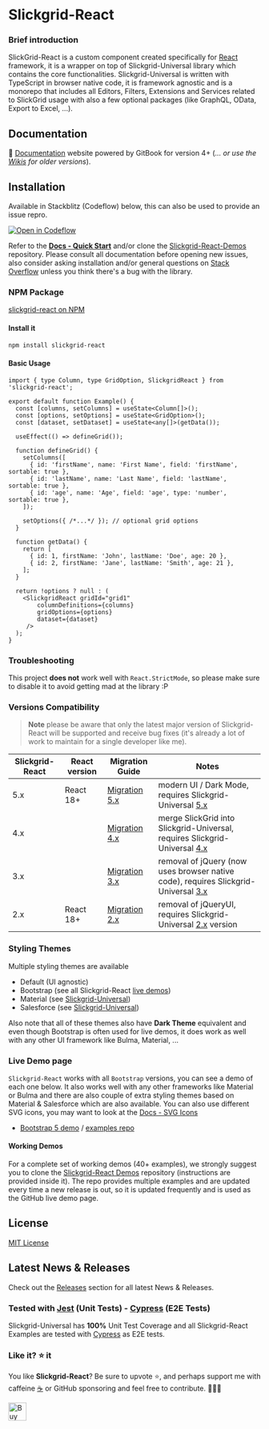 # Slickgrid-React

### Brief introduction
SlickGrid-React is a custom component created specifically for [React](https://react.dev/) framework, it is a wrapper on top of Slickgrid-Universal library which contains the core functionalities. Slickgrid-Universal is written with TypeScript in browser native code, it is framework agnostic and is a monorepo that includes all Editors, Filters, Extensions and Services related to SlickGrid usage with also a few optional packages (like GraphQL, OData, Export to Excel, ...).

## Documentation
📘 [Documentation](https://ghiscoding.gitbook.io/slickgrid-react/getting-started/quick-start) website powered by GitBook  for version 4+ (_... or use the [Wikis](https://github.com/ghiscoding/Slickgrid-React/wiki) for older versions_).

## Installation
Available in Stackblitz (Codeflow) below, this can also be used to provide an issue repro.

[![Open in Codeflow](https://developer.stackblitz.com/img/open_in_codeflow.svg)](https:///pr.new/ghiscoding/slickgrid-react-demos)

Refer to the **[Docs - Quick Start](https://ghiscoding.gitbook.io/slickgrid-react/getting-started/quick-start)** and/or clone the [Slickgrid-React-Demos](https://github.com/ghiscoding/slickgrid-react-demos) repository. Please consult all documentation before opening new issues, also consider asking installation and/or general questions on [Stack Overflow](https://stackoverflow.com/search?tab=newest&q=slickgrid) unless you think there's a bug with the library.

### NPM Package
[slickgrid-react on NPM](https://www.npmjs.com/package/slickgrid-react)

#### Install it

```sh
npm install slickgrid-react
```

#### Basic Usage

```tsx
import { type Column, type GridOption, SlickgridReact } from 'slickgrid-react';

export default function Example() {
  const [columns, setColumns] = useState<Column[]>();
  const [options, setOptions] = useState<GridOption>();
  const [dataset, setDataset] = useState<any[]>(getData());

  useEffect(() => defineGrid());

  function defineGrid() {
    setColumns([
      { id: 'firstName', name: 'First Name', field: 'firstName', sortable: true },
      { id: 'lastName', name: 'Last Name', field: 'lastName', sortable: true },
      { id: 'age', name: 'Age', field: 'age', type: 'number', sortable: true },
    ]);

    setOptions({ /*...*/ }); // optional grid options
  }

  function getData() {
    return [
      { id: 1, firstName: 'John', lastName: 'Doe', age: 20 },
      { id: 2, firstName: 'Jane', lastName: 'Smith', age: 21 },
    ];
  }

  return !options ? null : (
    <SlickgridReact gridId="grid1"
        columnDefinitions={columns}
        gridOptions={options}
        dataset={dataset}
     />
  );
}
```

### Troubleshooting

This project **does not** work well with `React.StrictMode`, so please make sure to disable it to avoid getting mad at the library :P

### Versions Compatibility

> **Note** please be aware that only the latest major version of Slickgrid-React will be supported and receive bug fixes (it's already a lot of work to maintain for a single developer like me).

| Slickgrid-React | React version | Migration Guide | Notes |
|-------------------|-----------------|-----------------|------|
| 5.x               | React 18+       | [Migration 5.x](https://ghiscoding.gitbook.io/slickgrid-react/migrations/migration-to-5.x)     | modern UI / Dark Mode, requires Slickgrid-Universal [5.x](https://github.com/ghiscoding/slickgrid-universal/releases/tag/v5.0.0) |
| 4.x               |        | [Migration 4.x](https://ghiscoding.gitbook.io/slickgrid-react/migrations/migration-to-4.x)     | merge SlickGrid into Slickgrid-Universal, requires Slickgrid-Universal [4.x](https://github.com/ghiscoding/slickgrid-universal/releases/tag/v4.0.2) |
| 3.x               |        | [Migration 3.x](https://github.com/ghiscoding/slickgrid-react/wiki/Migration-to-3.x)     | removal of jQuery (now uses browser native code), requires Slickgrid-Universal [3.x](https://github.com/ghiscoding/slickgrid-universal/releases/tag/v3.0.0) |
| 2.x               | React 18+       | [Migration 2.x](https://github.com/ghiscoding/slickgrid-react/wiki/Migration-to-2.x)     | removal of jQueryUI, requires Slickgrid-Universal [2.x](https://github.com/ghiscoding/slickgrid-universal/releases/tag/v2.0.0) version |

### Styling Themes

Multiple styling themes are available
- Default (UI agnostic)
- Bootstrap (see all Slickgrid-React [live demos](https://ghiscoding.github.io/slickgrid-react/))
- Material (see [Slickgrid-Universal](https://ghiscoding.github.io/slickgrid-universal/#/example07))
- Salesforce (see [Slickgrid-Universal](https://ghiscoding.github.io/slickgrid-universal/#/example16))

Also note that all of these themes also have **Dark Theme** equivalent and even though Bootstrap is often used for live demos, it does work as well with any other UI framework like Bulma, Material, ...

### Live Demo page
`Slickgrid-React` works with all `Bootstrap` versions, you can see a demo of each one below. It also works well with any other frameworks like Material or Bulma and there are also couple of extra styling themes based on Material & Salesforce which are also available. You can also use different SVG icons, you may want to look at the [Docs - SVG Icons](https://ghiscoding.gitbook.io/slickgrid-react/styling/svg-icons)
- [Bootstrap 5 demo](https://ghiscoding.github.io/slickgrid-react-demos/) / [examples repo](https://github.com/ghiscoding/slickgrid-react-demos/tree/main/bootstrap5-i18n-demo)

#### Working Demos
For a complete set of working demos (40+ examples), we strongly suggest you to clone the [Slickgrid-React Demos](https://github.com/ghiscoding/slickgrid-react-demos) repository (instructions are provided inside it). The repo provides multiple examples and are updated every time a new release is out, so it is updated frequently and is used as the GitHub live demo page.

## License
[MIT License](LICENSE)

## Latest News & Releases
Check out the [Releases](https://github.com/ghiscoding/slickgrid-react/releases) section for all latest News & Releases.

### Tested with [Jest](https://jestjs.io/) (Unit Tests) - [Cypress](https://www.cypress.io/) (E2E Tests)
Slickgrid-Universal has **100%** Unit Test Coverage and all Slickgrid-React Examples are tested with [Cypress](https://www.cypress.io/) as E2E tests.

### Like it? ⭐ it
You like **Slickgrid-React**? Be sure to upvote ⭐, and perhaps support me with caffeine [☕](https://ko-fi.com/ghiscoding) or GitHub sponsoring and feel free to contribute. 👷👷‍♀️

<a href='https://ko-fi.com/ghiscoding' target='_blank'><img height='36' style='border:0px;height:36px;' src='https://storage.ko-fi.com/cdn/kofi3.png?v=6' border='0' alt='Buy Me a Coffee at ko-fi.com' /></a>
